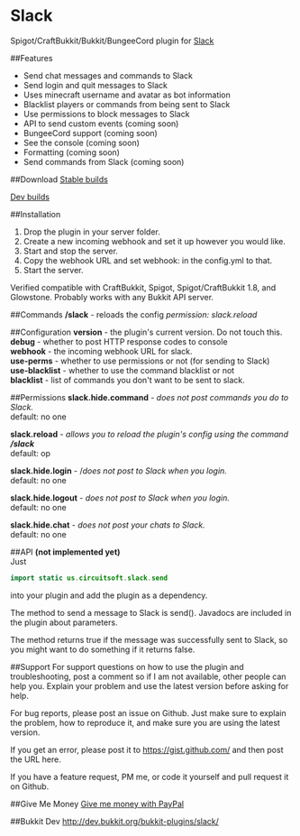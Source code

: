 Slack
===========

Spigot/CraftBukkit/Bukkit/BungeeCord plugin for [Slack](https://slack.com)

##Features
* Send chat messages and commands to Slack
* Send login and quit messages to Slack
* Uses minecraft username and avatar as bot information
* Blacklist players or commands from being sent to Slack
* Use permissions to block messages to Slack
* API to send custom events (coming soon)
* BungeeCord support (coming soon)
* See the console (coming soon)
* Formatting (coming soon)
* Send commands from Slack (coming soon)

##Download
[Stable builds](http://dev.bukkit.org/bukkit-plugins/slack/files/)  

[Dev builds](https://github.com/CircuitSoftGroup/SlackBukkit/releases)

##Installation
1. Drop the plugin in your server folder.
2. Create a new incoming webhook and set it up however you would like.
3. Start and stop the server.
4. Copy the webhook URL and set webhook: in the config.yml to that.
5. Start the server.

Verified compatible with CraftBukkit, Spigot, Spigot/CraftBukkit 1.8, and Glowstone. Probably works with any Bukkit API server.

##Commands
**/slack** - reloads the config
_permission: slack.reload_

##Configuration
**version** - the plugin's current version. Do not touch this.  
**debug** - whether to post HTTP response codes to console  
**webhook** - the incoming webhook URL for slack.  
**use-perms** - whether to use permissions or not (for sending to Slack)  
**use-blacklist** - whether to use the command blacklist or not  
**blacklist** - list of commands you don't want to be sent to slack.  

##Permissions
**slack.hide.command** - _does not post commands you do to Slack._  
default: no one  

**slack.reload** - _allows you to reload the plugin's config using the command **/slack**_  
default: op  

**slack.hide.login** - /_does not post to Slack when you login._  
default: no one  

**slack.hide.logout** - _does not post to Slack when you login._  
default: no one  

**slack.hide.chat** - _does not post your chats to Slack._  
default: no one  

##API
**(not implemented yet)**  
Just 
```java
import static us.circuitsoft.slack.send
```
into your plugin and add the plugin as a dependency. 

The method to send a message to Slack is send(). Javadocs are included in the plugin about parameters. 

The method returns true if the message was successfully sent to Slack, so you might want to do something if it returns false.

##Support
For support questions on how to use the plugin and troubleshooting, post a comment so if I am not available, other people can help you. Explain your problem and use the latest version before asking for help.

For bug reports, please post an issue on Github. Just make sure to explain the problem, how to reproduce it, and make sure you are using the latest version.

If you get an error, please post it to https://gist.github.com/ and then post the URL here.

If you have a feature request, PM me, or code it yourself and pull request it on Github.

##Give Me Money
[Give me money with PayPal](https://www.paypal.com/cgi-bin/webscr?return=https%3A%2F%2Fgithub.com%2FCircuitSoftGroup%2FSlackMC%2F&cn=Add+special+instructions+to+the+addon+author%28s%29&business=circuitsoft%40outlook.com&bn=PP-DonationsBF%3Abtn_donateCC_LG.gif%3ANonHosted&cancel_return=https%3A%2F%2Fgithub.com%2FCircuitSoftGroup%2FSlackMC%2F&lc=US&item_name=Slack+%28from+GitHub.com%29&cmd=_donations&rm=1&no_shipping=1&currency_code=USD)

##Bukkit Dev
http://dev.bukkit.org/bukkit-plugins/slack/
